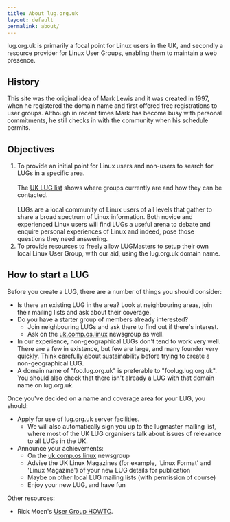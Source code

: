 ```yaml
---
title: About lug.org.uk
layout: default
permalink: about/
---
```

lug.org.uk is primarily a focal point for Linux users in the UK, and secondly a resource provider for Linux User Groups, enabling them to maintain a web presence.

<h2>History</h2>

This site was the original idea of Mark Lewis and it was created in 1997, when he registered the domain name and first offered free registrations to user groups. Although in recent times Mark has become busy with personal commitments, he still checks in with the community when his schedule permits.

<h2>Objectives</h2>

1. To provide an initial point for Linux users and non-users to search for LUGs in a specific area.<br><br>The [UK LUG list](/lugs) shows where groups currently are and how they can be contacted.<br><br>LUGs are a local community of Linux users of all levels that gather to share a broad spectrum of Linux information. Both novice and experienced Linux users will find LUGs a useful arena to debate and enquire personal experiences of Linux and indeed, pose those questions they need answering.
2. To provide resources to freely allow LUGMasters to setup their own local Linux User Group, with our aid, using the lug.org.uk domain name.

<h2 id="start_a_lug">How to start a LUG</h2>

Before you create a LUG, there are a number of things you should consider:

* Is there an existing LUG in the area? Look at neighbouring areas, join their mailing lists and ask about their coverage.
* Do you have a starter group of members already interested?
  * Join neighbouring LUGs and ask there to find out if there's interest.
  * Ask on the [uk.comp.os.linux](news:uk.comp.os.linux) newsgroup as well.
* In our experience, non-geographical LUGs don't tend to work very well. There are a few in existence, but few are large, and many founder very quickly. Think carefully about sustainability before trying to create a non-geographical LUG.
* A domain name of "foo.lug.org.uk" is preferable to "foolug.lug.org.uk". You should also check that there isn't already a LUG with that domain name on lug.org.uk.

Once you've decided on a name and coverage area for your LUG, you should:

* Apply for use of lug.org.uk server facilities.
  * We will also automatically sign you up to the lugmaster mailing list, where most of the UK LUG organisers talk about issues of relevance to all LUGs in the UK.
* Announce your achievements:
  * On the [uk.comp.os.linux](news:uk.comp.os.linux) newsgroup
  * Advise the UK Linux Magazines (for example, 'Linux Format' and 'Linux Magazine') of your new LUG details for publication
  * Maybe on other local LUG mailing lists (with permission of course)
  * Enjoy your new LUG, and have fun

Other resources:

* Rick Moen's [User Group HOWTO](https://tldp.org/HOWTO/User-Group-HOWTO.html).


